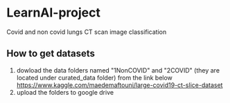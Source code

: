 # LearnAI-project

Covid and non covid lungs CT scan image classification

## How to get datasets
1. dowload the data folders named "1NonCOVID" and "2COVID" (they are located under curated_data folder) from the link below
https://www.kaggle.com/maedemaftouni/large-covid19-ct-slice-dataset
2. upload the folders to google drive

